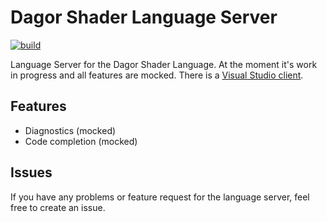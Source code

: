 # Dagor Shader Language Server

[![build](https://github.com/Gaijin-Games-KFT/Dagor-Shader-Language-Server/actions/workflows/build.yml/badge.svg)](https://github.com/Gaijin-Games-KFT/Dagor-Shader-Language-Server/actions/workflows/build.yml)

Language Server for the Dagor Shader Language. At the moment it's work in progress and all features are mocked. There is a [Visual Studio client](https://github.com/Gaijin-Games-KFT/Dagor-Shader-Language-Support-for-Visual-Studio-Code).

## Features

-   Diagnostics (mocked)
-   Code completion (mocked)

## Issues

If you have any problems or feature request for the language server, feel free to create an issue.
